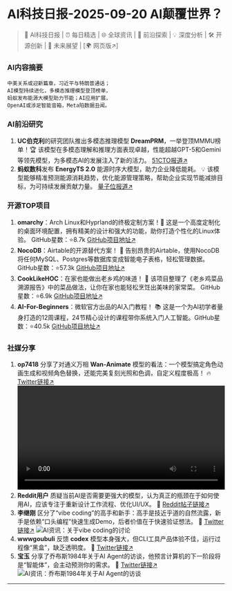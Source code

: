 
# AI科技日报-2025-09-20 AI颠覆世界？
> 🤖 AI科技日报 | ⏰ 每日精选 | 🌐 全球资讯 | 🔬 前沿探索 | 💡 深度分析 | 🛠️ 开源创新 | 🚀 未来展望 | [🌍 网页版↗️]
### **AI内容摘要**
```
中美关系或迎新篇章，习近平与特朗普通话；
AI模型持续进化，多模态推理模型登顶榜单，
蚂蚁发布能源大模型助力节能；AI应用扩展，
OpenAI或涉足智能音箱，Meta陷数据丑闻。
```
### AI前沿研究
1.  **UC伯克利**的研究团队推出多模态推理模型 **DreamPRM**，一举登顶MMMU榜单！🏆 该模型在多模态理解和推理方面表现卓越，性能超越GPT-5和Gemini等领先模型，为多模态AI的发展注入了新的活力。 [51CTO报道↗️](https://www.51cto.com/article/825725.html)
2.  **蚂蚁数科**发布 **EnergyTS 2.0** 能源时序大模型，助力企业降低能耗。 💡 该模型能够精准预测能源消耗趋势，优化能源管理策略，帮助企业实现节能减排目标，为可持续发展贡献力量。 [量子位报道↗️](https://www.qbitai.com/2025/09/333865.html)
### 开源TOP项目
1.  **omarchy**：Arch Linux和Hyprland的终极定制方案！🎨 这是一个高度定制化的桌面环境配置，拥有精美的设计和强大的功能，助你打造个性化的Linux体验。 GitHub星数：⭐8.7k [GitHub项目地址↗️](https://github.com/basecamp/omarchy)
2.  **NocoDB**：Airtable的开源替代方案！ 🚀 告别昂贵的Airtable，使用NocoDB将任何MySQL、Postgres等数据库变成智能电子表格，轻松管理数据。 GitHub星数：⭐57.3k [GitHub项目地址↗️](https://github.com/nocodb/nocodb)
3.  **CookLikeHOC**：在家也能做出老乡鸡的味道！ 🐔 该项目整理了《老乡鸡菜品溯源报告》中的菜品做法，让你在家也能轻松烹饪出美味的家常菜。 GitHub星数：⭐6.9k [GitHub项目地址↗️](https://github.com/Gar-b-age/CookLikeHOC)
4.  **AI-For-Beginners**：微软官方出品的AI入门教程！ 📚 这是一个为AI初学者量身打造的12周课程，24节精心设计的课程带你系统入门人工智能。GitHub星数：⭐40.5k [GitHub项目地址↗️](https://github.com/microsoft/AI-For-Beginners)
### 社媒分享
1.  **op7418** 分享了对通义万相 **Wan-Animate** 模型的看法：一个模型搞定角色动画生成和视频角色替换，还能完美复刻光照和色调，自定义程度极高！ 🔥 [Twitter链接↗️](https://x.com/op7418/status/1969033427325165726)
   <video src="https://source.hubtoday.app/images/2025/09/news_01k5hbamzkegwb5d769mkzk4e9.mp4" controls="controls" width="100%"></video>
2.  **Reddit用户** 质疑当前AI是否需要更强大的模型，认为真正的瓶颈在于如何使用AI，应该专注于重新设计工作流程、优化UI/UX。 🤔 [Reddit帖子链接↗️](https://www.reddit.com/r/artificial/comments/1nkzxdj/does_ai_actually_need_to_get_any_better_maybe_not/)
3.  **李继刚** 区分了“vibe coding”的高手和新手：高手是技近乎道的自然流露，新手是依赖“口头编程”快速生成Demo，后者价值在于快速验证想法。 🤔 [Twitter链接↗️](https://x.com/lijigang_com/status/1968863053258310139)
   ![AI资讯：关于vibe coding的讨论](https://source.hubtoday.app/images/2025/09/news_01k5hbb0v3fdwaak4qwsva3fh3.avif)
4.  **wwwgoubuli** 反馈 **codex** 模型本身强大，但CLI工具产品体验不佳，运行过程像“黑盒”，缺乏透明度。 🧐 [Twitter链接↗️](https://x.com/wwwgoubuli/status/1968839471341965649)
5.  **宝玉** 分享了乔布斯1984年关于AI Agent的访谈，他预言计算机的下一阶段将是“智能体”，会主动预测你的需求。 🤯 [Twitter链接↗️](https://x.com/dotey/status/1968820233168093234)
   ![AI资讯：乔布斯1984年关于AI Agent的访谈](https://source.hubtoday.app/images/2025/09/news_01k5hbb58degqbpfbpcekjez9d.avif)
---